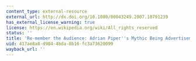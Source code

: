 ```yaml
---
content_type: external-resource
external_url: http://dx.doi.org/10.1080/00043249.2007.10791239
has_external_license_warning: true
license: https://en.wikipedia.org/wiki/All_rights_reserved
status: ''
title: 'Re-member the Audience: Adrian Piper''s Mythic Being Advertisements'
uid: 417ae8a8-d984-4bda-8b16-fc3a73620099
wayback_url: ''
---
```


